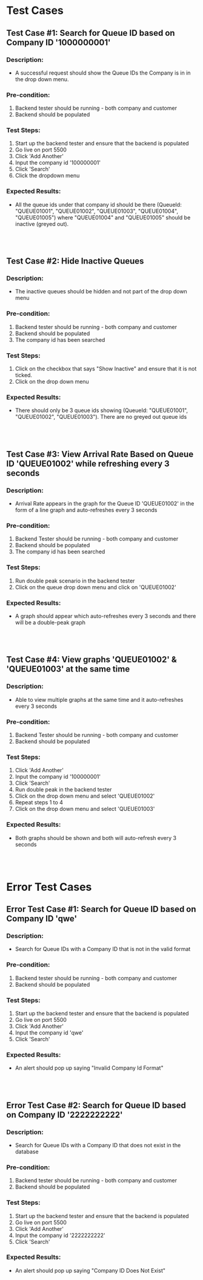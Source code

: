 # Test Cases

## Test Case #1: Search for Queue ID based on Company ID '1000000001'
### Description: 
- A successful request should show the Queue IDs the Company is in in the drop down menu.
### Pre-condition:
1. Backend tester should be running - both company and customer
2. Backend should be populated
### Test Steps:
1. Start up the backend tester and ensure that the backend is populated
2. Go live on port 5500
3. Click 'Add Another'
4. Input the company id '100000001' 
5. Click 'Search'
6. Click the dropdown menu
### Expected Results:
- All the queue ids under that company id should be there (QueueId: "QUEUE01001", "QUEUE01002", "QUEUE01003", "QUEUE01004", "QUEUE01005") where "QUEUE01004" and "QUEUE01005" should be inactive (greyed out).

</br>
</br> 

## Test Case #2: Hide Inactive Queues
### Description:
- The inactive queues should be hidden and not part of the drop down menu
### Pre-condition:
1. Backend tester should be running - both company and customer
2. Backend should be populated
3. The company id has been searched
### Test Steps:
1. Click on the checkbox that says "Show Inactive" and ensure that it is not ticked.
2. Click on the drop down menu
### Expected Results:
- There should only be 3 queue ids showing (QueueId: "QUEUE01001", "QUEUE01002", "QUEUE01003"). There are no greyed out queue ids

</br>
</br> 

## Test Case #3: View Arrival Rate Based on Queue ID 'QUEUE01002' while refreshing every 3 seconds
### Description:
- Arrival Rate appears in the graph for the Queue ID 'QUEUE01002' in the form of a line graph and auto-refreshes every 3 seconds
### Pre-condition:
1. Backend Tester should be running - both company and customer
2. Backend should be populated
3. The company id has been searched
### Test Steps:
1. Run double peak scenario in the backend tester
2. Click on the queue drop down menu and click on 'QUEUE01002'
### Expected Results:
- A graph should appear which auto-refreshes every 3 seconds and there will be a double-peak graph

</br>
</br> 

## Test Case #4: View graphs 'QUEUE01002' & 'QUEUE01003' at the same time
### Description:
- Able to view multiple graphs at the same time and it auto-refreshes every 3 seconds
### Pre-condition:
1. Backend Tester should be running - both company and customer
2. Backend should be populated
### Test Steps:
1. Click 'Add Another'
2. Input the company id '100000001' 
3. Click 'Search'
4. Run double peak in the backend tester
5. Click on the drop down menu and select 'QUEUE01002'
6. Repeat steps 1 to 4
7. Click on the drop down menu and select 'QUEUE01003'
### Expected Results:
- Both graphs should be shown and both will auto-refresh every 3 seconds 

</br>
</br>

# Error Test Cases

## Error Test Case #1: Search for Queue ID based on Company ID 'qwe'
### Description: 
- Search for Queue IDs with a Company ID that is not in the valid format
### Pre-condition:
1. Backend tester should be running - both company and customer
2. Backend should be populated
### Test Steps:
1. Start up the backend tester and ensure that the backend is populated
2. Go live on port 5500
3. Click 'Add Another'
4. Input the company id 'qwe' 
5. Click 'Search'
### Expected Results:
- An alert should pop up saying "Invalid Company Id Format"

</br>
</br> 

## Error Test Case #2: Search for Queue ID based on Company ID '2222222222'
### Description: 
- Search for Queue IDs with a Company ID that does not exist in the database
### Pre-condition:
1. Backend tester should be running - both company and customer
2. Backend should be populated
### Test Steps:
1. Start up the backend tester and ensure that the backend is populated
2. Go live on port 5500
3. Click 'Add Another'
4. Input the company id '2222222222' 
5. Click 'Search'
### Expected Results:
- An alert should pop up saying "Company ID Does Not Exist"
